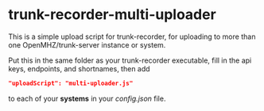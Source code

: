 # trunk-recorder-multi-uploader

This is a simple upload script for trunk-recorder, for uploading to more than one OpenMHZ/trunk-server instance or system.

Put this in the same folder as your trunk-recorder executable, fill in the api keys, endpoints, and shortnames, then add

```json
"uploadScript": "multi-uploader.js"
```
to each of your **systems** in your *config.json* file.
